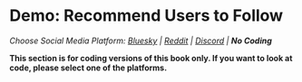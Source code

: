 # Demo: Recommend Users to Follow
_Choose Social Media Platform: <a href='../../../bsky/ch11_recommendations/05_recommend_bot/03_demo_recommend.html'>Bluesky</a> | <a href='../../../reddit/ch11_recommendations/05_recommend_bot/03_demo_recommend.html'>Reddit</a> | <a href='../../../discord/ch11_recommendations/05_recommend_bot/03_demo_recommend.html'>Discord</a> | __No Coding___

__This section is for coding versions of this book only. If you want to look at code, please select one of the platforms.__